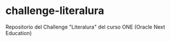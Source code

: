 # challenge-literalura
Repositorio del Challenge "Literalura" del curso ONE (Oracle Next Education)
